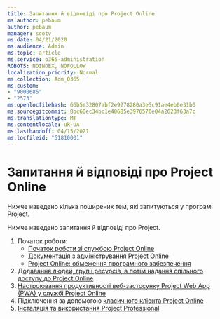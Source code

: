 ```yaml
---
title: Запитання й відповіді про Project Online
ms.author: pebaum
author: pebaum
manager: scotv
ms.date: 04/21/2020
ms.audience: Admin
ms.topic: article
ms.service: o365-administration
ROBOTS: NOINDEX, NOFOLLOW
localization_priority: Normal
ms.collection: Adm_O365
ms.custom:
- "9000685"
- "2573"
ms.openlocfilehash: 66b5e32807abf2e9278280a3e5c91ae4eb6e31b0
ms.sourcegitcommit: 8bc60ec34bc1e40685e3976576e04a2623f63a7c
ms.translationtype: MT
ms.contentlocale: uk-UA
ms.lasthandoff: 04/15/2021
ms.locfileid: "51810001"
---
```

# <a name="project-online-frequently-requested-topics"></a>Запитання й відповіді про Project Online

Нижче наведено кілька поширених тем, які запитуються у програмі Project.

Нижче наведено запитання й відповіді про Project.
1.  Початок роботи: 
    -   [Початок роботи зі службою Project Online](https://docs.microsoft.com/projectonline/get-started-with-project-online) 
    -   [Документація з адміністрування Project Online](https://docs.microsoft.com/projectonline/project-online) 
    -   [Project Online: обмеження програмного забезпечення](https://docs.microsoft.com/ProjectOnline/project-online-software-boundaries-and-limits) 
2.  [Додавання людей, груп і ресурсів, а потім надання спільного доступу до Project Online](https://docs.microsoft.com/projectonline/step-2-add-people-to-project-online) 
3.  [Настроювання продуктивності веб-застосунку Project Web App (PWA) у службі Project Online](https://docs.microsoft.com/projectonline/tune-project-online-performance)
4.  Підключення за допомогою [класичного клієнта Project Online](https://docs.microsoft.com/projectonline/connect-to-project-online-with-the-project-online-desktop-client) 
5.  [Інсталяція та використання Project Professional](https://support.office.com/article/install-project-7059249b-d9fe-4d61-ab96-5c5bf435f281) 
